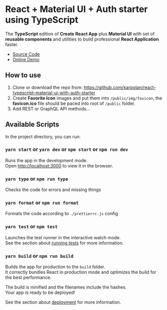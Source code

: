 # React + Material UI + Auth starter using TypeScript

The **TypeScript** edition of **Create React App** plus **Material UI** with set of **reusable components** and utilities to build professional **React Application** faster.

- [Source Code](https://github.com/karpolan/react-typescript-material-ui-with-auth-starter)
- [Online Demo](https://react-typescript-material.netlify.app/)

## How to use

1. Clone or download the repo from: https://github.com/karpolan/react-typescript-material-ui-with-auth-starter
2. Create **Favorite Icon** images and put them into `/public/img/favicon`, the **favicon.ico** file should be paced into root of `/public` folder.
3. Add REST or GraphQL API methods...

## Available Scripts

In the project directory, you can run:

### `yarn start` or `yarn dev` or `npm start` or `npm run dev`

Runs the app in the development mode.<br />
Open [http://localhost:3000](http://localhost:3000) to view it in the browser.

### `yarn type` or `npm run type`

Checks the code for errors and missing things

### `yarn format` or `npm run format`

Formats the code according to `./prettierrc.js` config

### `yarn test` or `npm test`

Launches the test runner in the interactive watch mode.\
See the section about [running tests](https://facebook.github.io/create-react-app/docs/running-tests) for more information.

### `yarn build` or `npm run build`

Builds the app for production to the `build` folder.\
It correctly bundles React in production mode and optimizes the build for the best performance.

The build is minified and the filenames include the hashes.\
Your app is ready to be deployed!

See the section about [deployment](https://facebook.github.io/create-react-app/docs/deployment) for more information.
